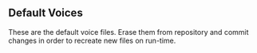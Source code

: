 ## Default Voices

These are the default voice files.
Erase them from repository and commit changes in order to recreate new files on run-time.